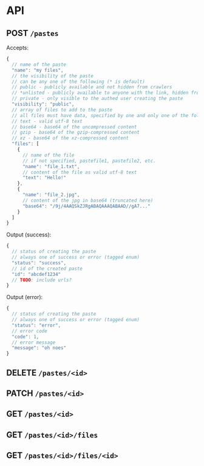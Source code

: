 # API

## POST `/pastes`

Accepts:

```javascript
{
  // name of the paste
  "name": "my files",
  // the visibility of the paste
  // can be any one of the following (* is default)
  // public - publicly available and not hidden from crawlers
  // *unlisted - publicly available to anyone with the link, hidden from crawlers
  // private - only visible to the authed user creating the paste
  "visibility": "public",
  // array of files to add to the paste
  // all files must have data, specified by one and only one of the following keys
  // text - valid utf-8 text
  // base64 - base64 of the uncompressed content
  // gzip - base64 of the gzip-compressed content
  // xz - base64 of the xz-compressed content
  "files": [
    {
      // name of the file
      // if not specified, pastefile1, pastefile2, etc.
      "name": "file_1.txt",
      // content of the file as valid utf-8 text
      "text": "Hello!"
    },
    {
      "name": "file_2.jpg",
      // content of the jpg in base64 (truncated here)
      "base64": "/9j/4AAQSkZJRgABAQAAAQABAAD//gA7..."
    }
  ]
}
```

Output (success):

```javascript
{
  // status of creating the paste
  // always one of success or error (tagged enum)
  "status": "success",
  // id of the created paste
  "id": "abcdef1234"
  // TODO: include urls?
}
```

Output (error):

```javascript
{
  // status of creating the paste
  // always one of success or error (tagged enum)
  "status": "error",
  // error code
  "code": 1,
  // error message
  "message": "oh noes"
}
```

## DELETE `/pastes/<id>`

## PATCH `/pastes/<id>`

## GET `/pastes/<id>`

## GET `/pastes/<id>/files`

## GET `/pastes/<id>/files/<id>`
